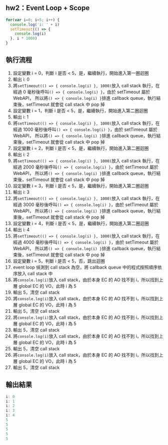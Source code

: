 ## hw2：Event Loop + Scope
```js
for(var i=0; i<5; i++) {
  console.log('i: ' + i)
  setTimeout(() => {
    console.log(i)
  }, i * 1000)
}
```
## 執行流程
1. 設定變數 i = 0，判斷 i 是否 < 5，是，繼續執行，開始進入第一圈迴圈
2. 輸出 i: 0
3. 將`setTimeout(() => { console.log(i) }, 1000)`放入 call stack 執行，在經過 0 毫秒後呼叫`() => { console.log(i) }`，由於 setTimeout 屬於 WebAPI，
所以將`() => { console.log(i) }`排進 callback queue，執行結束後，setTimeout 就會從 call stack 中 pop 掉
4. 設定變數 i = 1，判斷 i 是否 < 5，是，繼續執行，開始進入第二圈迴圈
5. 輸出 i: 1
6. 將`setTimeout(() => { console.log(i) }, 1000)`放入 call stack 執行，在經過 1000 毫秒後呼叫`() => { console.log(i) }`，由於 setTimeout 屬於 WebAPI，
所以將`() => { console.log(i) }`排進 callback queue，執行結束後，setTimeout 就會從 call stack 中 pop 掉
7. 設定變數 i = 2，判斷 i 是否 < 5，是，繼續執行，開始進入第二圈迴圈
8. 輸出 i: 2
9. 將`setTimeout(() => { console.log(i) }, 1000)`放入 call stack 執行，在經過 2000 毫秒後呼叫`() => { console.log(i) }`，由於 setTimeout 屬於 WebAPI，
所以將`() => { console.log(i) }`排進 callback queue，執行結束後，setTimeout 就會從 call stack 中 pop 掉
10. 設定變數 i = 3，判斷 i 是否 < 5，是，繼續執行，開始進入第二圈迴圈
11. 輸出 i: 3
12. 將`setTimeout(() => { console.log(i) }, 1000)`放入 call stack 執行，在經過 3000 毫秒後呼叫`() => { console.log(i) }`，由於 setTimeout 屬於 WebAPI，
所以將`() => { console.log(i) }`排進 callback queue，執行結束後，setTimeout 就會從 call stack 中 pop 掉
13. 設定變數 i = 4，判斷 i 是否 < 5，是，繼續執行，開始進入第二圈迴圈
14. 輸出 i: 4
15. 將`setTimeout(() => { console.log(i) }, 1000)`放入 call stack 執行，在經過 4000 毫秒後呼叫`() => { console.log(i) }`，由於 setTimeout 屬於 WebAPI，
所以將`() => { console.log(i) }`排進 callback queue，執行結束後，setTimeout 就會從 call stack 中 pop 掉
16. 設定變數 i = 5，判斷 i 是否 < 5，否，跳出迴圈
17. event loop 偵測到 call stack 為空，將 callback queue 中的程式按照順序依序放入 call stack 中
18. 將`console.log(i)`放入 call stack，由於本身 EC 的 AO 找不到 i，所以找到上層 global EC 的 VO，此時 i 為 5
19. 輸出 5，清空 call stack
20. 將`console.log(i)`放入 call stack，由於本身 EC 的 AO 找不到 i，所以找到上層 global EC 的 VO，此時 i 為 5
21. 輸出 5，清空 call stack
22. 將`console.log(i)`放入 call stack，由於本身 EC 的 AO 找不到 i，所以找到上層 global EC 的 VO，此時 i 為 5
23. 輸出 5，清空 call stack
24. 將`console.log(i)`放入 call stack，由於本身 EC 的 AO 找不到 i，所以找到上層 global EC 的 VO，此時 i 為 5
25. 輸出 5，清空 call stack
26. 將`console.log(i)`放入 call stack，由於本身 EC 的 AO 找不到 i，所以找到上層 global EC 的 VO，此時 i 為 5
27. 輸出 5，清空 call stack

## 輸出結果
```js
i: 0
i: 1
i: 2
i: 3
i: 4
5
5
5
5
5
```
